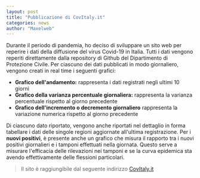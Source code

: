 ```yaml
---
layout: post
title: "Pubblicazione di CovItaly.it"
categories: news
author: "Maxelweb"
---
```


Durante il periodo di pandemia, ho deciso di sviluppare un sito web per reperire i dati della diffusione del virus Covid-19 in Italia. Tutti i dati vengono reperiti direttamente dalla repository di Github del Dipartimento di Protezione Civile. Per ciascuno dei dati pubblicati in modo giornaliero, vengono creati in real time i seguenti grafici:
- **Grafico dell'andamento:** rappresenta i dati registrati negli ultimi 10 giorni
- **Grafico della varianza percentuale giornaliera:** rappresenta la varianza percentuale rispetto al giorno precedente
- **Grafico dell'incremento o decremento giornaliero** rappresenta la variazione numerica rispetto al giorno precedente

Di ciascuno dato riportato, vengono anche riportati nel dettaglio in forma tabellare i dati delle singole regioni aggiornate all'ultima registrazione.
Per i **nuovi positivi**, è presente anche un grafico che misura il rapporto tra i nuovi positivi giornalieri e i tamponi effettuati nella giornata. Questo serve a misurare l'efficacia delle rilevazioni nei tamponi e se la curva epidemica sta avendo effettivamente delle flessioni particolari.

> Il sito è raggiungibile dal seguente indirizzo [CovItaly.it](https://covitaly.it)